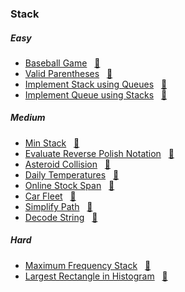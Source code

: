 ### Stack

##### Easy
- [Baseball Game](https://leetcode.com/problems/baseball-game/description/) &nbsp;&nbsp;[📄](/stack/BaseballGame.java)
- [Valid Parentheses](https://leetcode.com/problems/valid-parentheses/description/) &nbsp;&nbsp;[📄](/stack/ValidParentheses.java)
- [Implement Stack using Queues](https://leetcode.com/problems/implement-stack-using-queues/description/) &nbsp;&nbsp;[📄](/stack/ImplementStackusingQueues.java)
- [Implement Queue using Stacks](https://leetcode.com/problems/implement-queue-using-stacks/description/) &nbsp;&nbsp;[📄](/stack/ImplementQueueusingStacks.java)

##### Medium
- [Min Stack](https://leetcode.com/problems/min-stack/description/) &nbsp;&nbsp;[📄](/stack/MinStack.java)
- [Evaluate Reverse Polish Notation](https://leetcode.com/problems/evaluate-reverse-polish-notation/description/) &nbsp;&nbsp;[📄](/stack/EvaluateReversePolishNotation.java)
- [Asteroid Collision](https://leetcode.com/problems/asteroid-collision/description/) &nbsp;&nbsp;[📄](/stack/AsteroidCollision.java)
- [Daily Temperatures](https://leetcode.com/problems/daily-temperatures/description/) &nbsp;&nbsp;[📄](/stack/DailyTemperatures.java)
- [Online Stock Span](https://leetcode.com/problems/online-stock-span/description/) &nbsp;&nbsp;[📄](/stack/OnlineStockSpan.java)
- [Car Fleet](https://leetcode.com/problems/car-fleet/description/) &nbsp;&nbsp;[📄](/stack/CarFleet.java)
- [Simplify Path](https://leetcode.com/problems/simplify-path/description/) &nbsp;&nbsp;[📄](/stack/SimplifyPath.java)
- [Decode String](https://leetcode.com/problems/decode-string/description/) &nbsp;&nbsp;[📄](/stack/DecodeString.java)

##### Hard
- [Maximum Frequency Stack](https://leetcode.com/problems/maximum-frequency-stack/) &nbsp;&nbsp;[📄](/stack/MaximumFrequencyStack.java)
- [Largest Rectangle in Histogram](https://leetcode.com/problems/largest-rectangle-in-histogram/description/) &nbsp;&nbsp;[📄](/stack/LargestRectangleinHistogram.java)